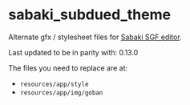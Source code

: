 # sabaki_subdued_theme

Alternate gfx / stylesheet files for [Sabaki SGF editor](https://github.com/yishn/Sabaki).

Last updated to be in parity with: 0.13.0

The files you need to replace are at:

* `resources/app/style`
* `resources/app/img/goban`
